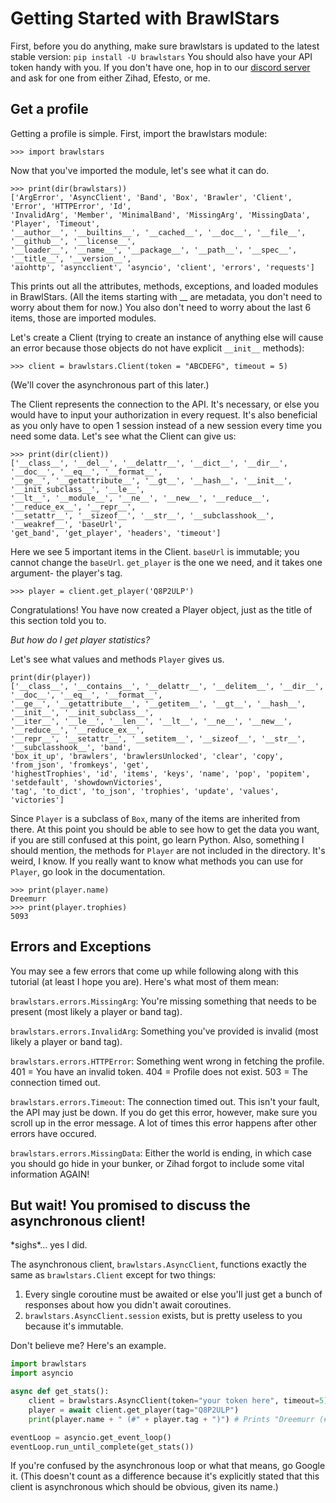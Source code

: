 # Getting Started with BrawlStars

First, before you do anything, make sure brawlstars is updated to the latest stable version: `pip install -U brawlstars`
You should also have your API token handy with you. If you don't have one, hop in to our [discord server](https://discord.gg/6FtGdX7) and ask for one from either Zihad, Efesto, or me.

## Get a profile
Getting a profile is simple. First, import the brawlstars module:

```
>>> import brawlstars
```

Now that you've imported the module, let's see what it can do.

```
>>> print(dir(brawlstars))
['ArgError', 'AsyncClient', 'Band', 'Box', 'Brawler', 'Client', 'Error', 'HTTPError', 'Id', 
'InvalidArg', 'Member', 'MinimalBand', 'MissingArg', 'MissingData', 'Player', 'Timeout', 
'__author__', '__builtins__', '__cached__', '__doc__', '__file__', '__github__', '__license__',
'__loader__', '__name__', '__package__', '__path__', '__spec__', '__title__', '__version__',
'aiohttp', 'asyncclient', 'asyncio', 'client', 'errors', 'requests']
```

This prints out all the attributes, methods, exceptions, and loaded modules in BrawlStars. 
(All the items starting with \_\_ are metadata, you don't need to worry about them for now.)
You also don't need to worry about the last 6 items, those are imported modules.

Let's create a Client (trying to create an instance of anything else will cause
an error because those objects do not have explicit `__init__` methods):

```
>>> client = brawlstars.Client(token = "ABCDEFG", timeout = 5)
```
(We'll cover the asynchronous part of this later.)

The Client represents the connection to the API. It's necessary, or else you would have to
input your authorization in every request. It's also beneficial as you only have to open 1 session
instead of a new session every time you need some data. Let's see what the Client can give us:

```
>>> print(dir(client))
['__class__', '__del__', '__delattr__', '__dict__', '__dir__', '__doc__', '__eq__', '__format__',
'__ge__', '__getattribute__', '__gt__', '__hash__', '__init__', '__init_subclass__', '__le__', 
'__lt__', '__module__', '__ne__', '__new__', '__reduce__', '__reduce_ex__', '__repr__', 
'__setattr__', '__sizeof__', '__str__', '__subclasshook__', '__weakref__', 'baseUrl',
'get_band', 'get_player', 'headers', 'timeout']
```

Here we see 5 important items in the Client. `baseUrl` is immutable; you cannot change the `baseUrl`.
`get_player` is the one we need, and it takes one argument- the player's tag.

```
>>> player = client.get_player('Q8P2ULP')
```

Congratulations! You have now created a Player object, just as the title of this section told you to.

*But how do I get player statistics?*

Let's see what values and methods `Player` gives us.

```
print(dir(player))
['__class__', '__contains__', '__delattr__', '__delitem__', '__dir__', '__doc__', '__eq__', '__format__',
'__ge__', '__getattribute__', '__getitem__', '__gt__', '__hash__', '__init__', '__init_subclass__', 
'__iter__', '__le__', '__len__', '__lt__', '__ne__', '__new__', '__reduce__', '__reduce_ex__', 
'__repr__', '__setattr__', '__setitem__', '__sizeof__', '__str__', '__subclasshook__', 'band', 
'box_it_up', 'brawlers', 'brawlersUnlocked', 'clear', 'copy', 'from_json', 'fromkeys', 'get', 
'highestTrophies', 'id', 'items', 'keys', 'name', 'pop', 'popitem', 'setdefault', 'showdownVictories',
'tag', 'to_dict', 'to_json', 'trophies', 'update', 'values', 'victories']
```

Since `Player` is a subclass of `Box`, many of the items are inherited from there. At this point you
should be able to see how to get the data you want, if you are still confused at this point, go learn Python.
Also, something I should mention, the methods for `Player` are not included in the directory. It's weird, I know.
If you really want to know what methods you can use for `Player`, go look in the documentation.

```
>>> print(player.name)
Dreemurr
>>> print(player.trophies)
5093
```

## Errors and Exceptions
You may see a few errors that come up while following along with this tutorial (at least I hope you are).
Here's what most of them mean:

`brawlstars.errors.MissingArg`: You're missing something that needs to be present (most likely a player or band tag).

`brawlstars.errors.InvalidArg`: Something you've provided is invalid (most likely a player or band tag).

`brawlstars.errors.HTTPError`: Something went wrong in fetching the profile. 401 = You have an invalid token. 404 = 
Profile does not exist. 503 = The connection timed out.

`brawlstars.errors.Timeout`: The connection timed out. This isn't your fault, the API may just be down. If you do get
this error, however, make sure you scroll up in the error message. A lot of times this error happens after other errors
have occured.

`brawlstars.errors.MissingData`: Either the world is ending, in which case you should go hide in your bunker, or Zihad
forgot to include some vital information AGAIN!

## But wait! You promised to discuss the asynchronous client!

\*sighs\*... yes I did.

The asynchronous client, `brawlstars.AsyncClient`, functions exactly the same as `brawlstars.Client` except for two things:

1. Every single coroutine must be awaited or else you'll just get a bunch of responses about how you didn't await coroutines.
2. `brawlstars.AsyncClient.session` exists, but is pretty useless to you because it's immutable.

Don't believe me? Here's an example.

```py
import brawlstars
import asyncio

async def get_stats():
    client = brawlstars.AsyncClient(token="your token here", timeout=5)
    player = await client.get_player(tag="Q8P2ULP")
    print(player.name + " (#" + player.tag + ")") # Prints "Dreemurr (#Q8P2ULP)"

eventLoop = asyncio.get_event_loop()
eventLoop.run_until_complete(get_stats())
```

If you're confused by the asynchronous loop or what that means, go Google it. (This doesn't count as a difference
because it's explicitly stated that this client is asynchronous which should be obvious, given its name.)

